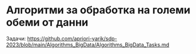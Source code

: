 # Алгоритми за обработка на големи обеми от данни
Задачи: https://github.com/apriori-yarik/sdp-2023/blob/main/Algorithms_BigData/Algorithms_BigData_Tasks.md
